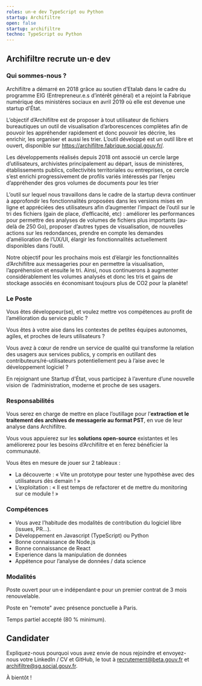 ```yaml
---
roles: un·e dev TypeScript ou Python
startup: Archifiltre
open: false
startup: archifiltre
techno: TypeScript ou Python
---
```


## Archifiltre recrute un·e dev

### Qui sommes-nous ? 

Archifiltre a démarré en 2018 grâce au soutien d’Etalab dans le cadre du programme EIG (Entrepreneur.e.s d’intérêt général) et a rejoint la Fabrique numérique des ministères sociaux en avril 2019 où elle est devenue une startup d'État.

L’objectif d’Archifiltre est de proposer à tout utilisateur de fichiers bureautiques un outil de visualisation d’arborescences complètes afin de pouvoir les appréhender rapidement et donc pouvoir les décrire, les enrichir, les organiser et aussi les trier. 
L’outil développé est un outil libre et ouvert, disponible sur https://archifiltre.fabrique.social.gouv.fr/.

Les développements réalisés depuis 2018 ont associé un cercle large d’utilisateurs, archivistes principalement au départ, issus de ministères, établissements publics, collectivités territoriales ou entreprises, ce cercle s’est enrichi progressivement de profils variés intéressés par l’enjeu d’appréhender des gros volumes de documents pour les trier

L’outil sur lequel nous travaillons dans le cadre de la startup devra continuer à approfondir les fonctionnalités proposées dans les versions mises en ligne et appréciées des utilisateurs afin d’augmenter l’impact de l’outil sur le tri des fichiers (gain de place, d’efficacité, etc) : améliorer les performances pour permettre des analyses de volumes de fichiers plus importants (au-delà de 250 Go), proposer d’autres types de visualisation, de nouvelles actions sur les redondances, prendre en compte les demandes d’amélioration de l’UX/UI, élargir les fonctionnalités actuellement disponibles dans l’outil. 

Notre objectif pour les prochains mois est d’élargir les fonctionnalités d’Archifiltre aux messageries pour en permettre la visualisation, l’appréhension et ensuite le tri. Ainsi, nous continuerons à augmenter considérablement les volumes analysés et donc les tris et gains de stockage associés en économisant toujours plus de CO2 pour la planète!

### Le Poste 

Vous êtes développeur(se), et voulez mettre vos compétences au profit de l’amélioration du service public ?

Vous êtes à votre aise dans les contextes de petites équipes autonomes, agiles, et proches de leurs utilisateurs ?

Vous avez à cœur de rendre un service de qualité qui transforme la relation des usagers aux services publics, y compris en outillant des contributeurs/ré-utilisateurs potentiellement peu à l’aise avec le développement logiciel ? 

En rejoignant une Startup d'État, vous participez à l’aventure d’une nouvelle vision de  l’administration, moderne et proche de ses usagers.

### Responsabilités 

Vous serez en charge de mettre en place l’outillage pour l’**extraction et le traitement des archives de messagerie au format PST**, en vue de leur analyse dans Archifiltre.

Vous vous appuierez sur les **solutions open-source** existantes et les améliorerez pour les besoins d’Archifiltre et en ferez bénéficier la communauté.

Vous êtes en mesure de jouer sur 2 tableaux :

 - La découverte : « Vite un prototype pour tester une hypothèse avec des utilisateurs dès demain ! »
 - L’exploitation : « Il est temps de refactorer et de mettre du monitoring sur ce module ! »

### Compétences

 - Vous avez l’habitude des modalités de contribution du logiciel libre (issues, PR…).
 - Développement en Javascript (TypeScript) ou Python
 - Bonne connaissance de Node.js
 - Bonne connaissance de React
 - Experience dans la manipulation de données
 - Appétence pour l’analyse de données / data science

### Modalités

Poste ouvert pour un·e indépendant·e pour un premier contrat de 3 mois renouvelable.

Poste en "remote" avec présence ponctuelle à Paris.

Temps partiel accepté (80 % minimum).

## Candidater

Expliquez-nous pourquoi vous avez envie de nous rejoindre et envoyez-nous votre LinkedIn / CV et GitHub, le tout à [recrutement@beta.gouv.fr](mailto:recrutement@beta.gouv.fr) et [archifiltre@sg.social.gouv.fr](mailto:archifiltre@sg.social.gouv.fr).

À bientôt ! 

